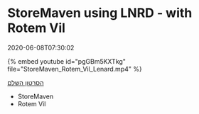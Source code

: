 # StoreMaven using LNRD - with Rotem Vil

2020-06-08T07:30:02


{% embed youtube id="pgGBm5KXTkg" file="StoreMaven_Rotem_Vil_Lenard.mp4" %}

[הסרטון השלם](/find-a-job-webinar-storemaven-with-keren-arazi)


* StoreMaven
* Rotem Vil
